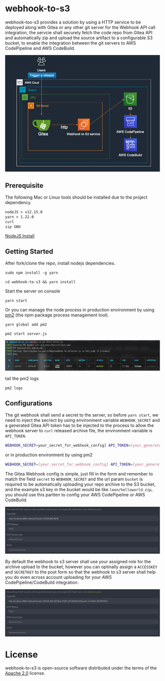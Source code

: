 # webhook-to-s3

webhook-too-s3 provides a solution by using a HTTP service to be deployed along with Gitea or any other git server for the Webhook API call integration, the servcie shall securely fetch the code repo from Gitea API and automatically zip and upload the source artifact to a configurable S3 bucket, to enable the integration between the git servers to AWS CodePipeline and AWS CodeBuild.

![Architecture Overview](img/arch.png)

## Prerequisite
The following Mac or Linux tools should be installed due to the project dependency.
```
nodeJS > v12.15.0
yarn > 1.22.0
curl
zip GNU
```
[NodeJS Install](https://nodejs.org/en/download/)

## Getting Started
After fork/clone the repo, install nodejs dependencies.
```
sudo npm install -g yarn
```
```
cd webhook-to-s3 && yarn install
```
Start the server on console
```
yarn start
```

Or you can manage the node process in production environment by using [pm2](https://github.com/Unitech/pm2) (the npm package process management tool).
```
yarn global add pm2
```
```
pm2 start server.js
```
![pm2](img/pm2.png)

tail the pm2 logs
```
pm2 logs
```
## Configurations 
The git webhook shall send a secret to the server, so before `yarn start`, we need to inject the secrect by using environment variable `WEBHOOK_SECRET` and a generated Gitea API token has to be injected to the process to allow the webhook server to `curl` released archive file, the environment variable is `API_TOKEN`.
``` bash
WEBHOOK_SECRET=your_secret_for_webhook_config] API_TOKEN=[your_generated_Gitea_API_token] yarn start
```
or in production environment by using pm2
``` bash
WEBHOOK_SECRET=[your_secret_for_webhook_config] API_TOKEN=[your_generated_Gitea_API_token] pm2 start server.js
```

The Gitea Webhook config is simple, just fill in the form and remember to match the field `secret` to `WEBHOOK_SECRET` and the url param `bucket` is required to be automatically uploading your repo archive to the S3 bucket, and the example s3 key in the bucket would be like `leon/helloworld.zip`, you should use this partten to config your AWS CodePipeline or AWS CodeBuild.

![gitea basic](img/gitea1.png)

By default the webhook to s3 server shall use your assigned role for the archive upload to the bucket, however you can optinally assign a `ACCESSKEY` and `SECRETKEY` to the post form so that the webhook to s3 server shall help you do even across account uploading for your AWS CodePipeline/CodeBuild integration.

![gitea with ak/sk](img/gitea2.png)

# License
webhook-to-s3 is open-source software distributed under the terms of the [Apache 2.0](LICENSE) license.


